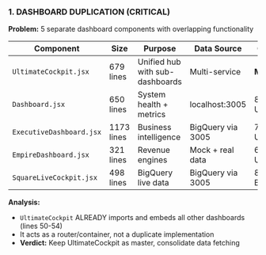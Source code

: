 ### 1. DASHBOARD DUPLICATION (CRITICAL)

**Problem:** 5 separate dashboard components with overlapping functionality

| Component | Size | Purpose | Data Source | Overlap |
|-----------|------|---------|-------------|---------|
| `UltimateCockpit.jsx` | 679 lines | Unified hub with sub-dashboards | Multi-service | **MASTER** |
| `Dashboard.jsx` | 650 lines | System health + metrics | localhost:3005 | 80% with Ultimate |
| `ExecutiveDashboard.jsx` | 1173 lines | Business intelligence | BigQuery via 3005 | 70% with Ultimate |
| `EmpireDashboard.jsx` | 321 lines | Revenue engines | Mock + real data | 60% with Ultimate |
| `SquareLiveCockpit.jsx` | 498 lines | BigQuery live data | BigQuery via 3005 | 85% with Executive |

**Analysis:**

- `UltimateCockpit` ALREADY imports and embeds all other dashboards (lines 50-54)
- It acts as a router/container, not a duplicate implementation
- **Verdict:** Keep UltimateCockpit as master, consolidate data fetching
